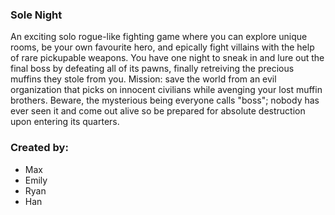 ### Sole Night
An exciting solo rogue-like fighting game where you can explore unique rooms, be your own favourite hero, and epically fight villains with the help of rare pickupable weapons. You have one night to sneak in and lure out the final boss by defeating all of its pawns, finally retreiving the precious muffins they stole from you. Mission: save the world from an evil organization that picks on innocent civilians while avenging your lost muffin brothers. Beware, the mysterious being everyone calls "boss"; nobody has ever seen it and come out alive so be prepared for absolute destruction upon entering its quarters. 

### Created by:
- Max
- Emily
- Ryan
- Han
